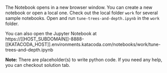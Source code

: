 The Notebook opens in a new browser window. You can create a new notebook or open a local one. Check out the local folder `work` for several sample notebooks. Open and run `tune-trees-and-depth.ipynb` in the `work` folder.

You can also open the Jupyter Notebook at https://[[HOST_SUBDOMAIN]]-8888-[[KATACODA_HOST]].environments.katacoda.com/notebooks/work/tune-trees-and-depth.ipynb

**Note:**
There are placeholder(s) to write python code. If you need any help, you can checkout solution tab.